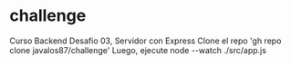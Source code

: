 # challenge
Curso Backend
Desafio 03, Servidor con Express
Clone el repo
'gh repo clone javalos87/challenge'
Luego, ejecute node --watch ./src/app.js
